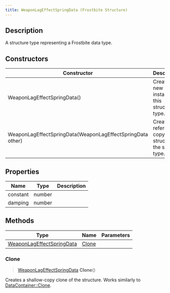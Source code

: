 ```yaml
---
title: WeaponLagEffectSpringData (Frostbite Structure)
---
```

## Description

A structure type representing a Frostbite data type.

## Constructors

| Constructor                                                | Description                                              |
| ---------------------------------------------------------- | -------------------------------------------------------- |
| WeaponLagEffectSpringData()                                | Create a new instance of this structure type.            |
| WeaponLagEffectSpringData(WeaponLagEffectSpringData other) | Create a reference copy of a structure of the same type. |

## Properties

| Name     | Type   | Description |
| -------- | ------ | ----------- |
| constant | number |             |
| damping  | number |             |

## Methods

| Type                                                   | Name            | Parameters |
| ------------------------------------------------------ | --------------- | ---------- |
| [WeaponLagEffectSpringData](WeaponLagEffectSpringData) | [Clone](#clone) |            |

### Clone

> [WeaponLagEffectSpringData](WeaponLagEffectSpringData) **Clone**()

Creates a shallow-copy clone of the structure. Works similarly to [DataContainer::Clone](/vext/ref/cls/shr/datacontainer#clone).
